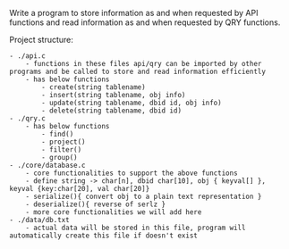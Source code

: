Write a program to store information as and when requested by API functions and read information as and when requested by QRY functions. 

Project structure:

	- ./api.c 
		- functions in these files api/qry can be imported by other programs and be called to store and read information efficiently
		- has below functions 
			- create(string tablename)
			- insert(string tablename, obj info)
			- update(string tablename, dbid id, obj info)
			- delete(string tablename, dbid id)
	- ./qry.c
		- has below functions
			- find()
			- project()
			- filter()
			- group()
	- ./core/database.c
		- core functionalities to support the above functions
		- define string -> char[n], dbid char[10], obj { keyval[] }, keyval {key:char[20], val char[20]}
		- serialize(){ convert obj to a plain text representation }
		- deserialize(){ reverse of serlz }
		- more core functionalities we will add here
	- ./data/db.txt
		- actual data will be stored in this file, program will automatically create this file if doesn't exist

